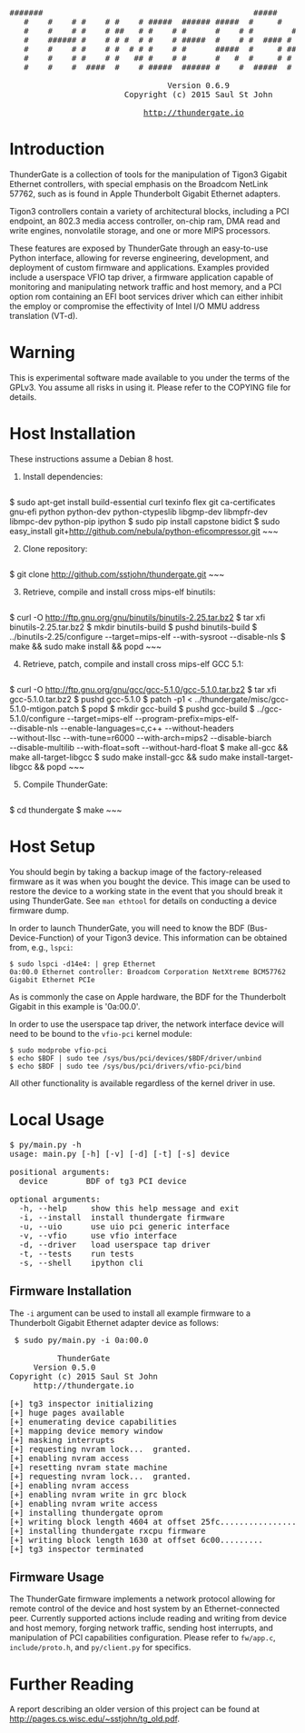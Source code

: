 <pre>
#######                                            #####
   #    #    # #    # #    # #####  ###### #####  #     #   ##   ##### ######
   #    #    # #    # ##   # #    # #      #    # #        #  #    #   #
   #    ###### #    # # #  # #    # #####  #    # #  #### #    #   #   #####
   #    #    # #    # #  # # #    # #      #####  #     # ######   #   #
   #    #    # #    # #   ## #    # #      #   #  #     # #    #   #   #
   #    #    #  ####  #    # #####  ###### #    #  #####  #    #   #   ######

                                 Version 0.6.9
                        Copyright (c) 2015 Saul St John

                            <a href="http://thundergate.io">http://thundergate.io</a>
</pre>

# Introduction #

ThunderGate is a collection of tools for the manipulation of Tigon3 Gigabit
Ethernet controllers, with special emphasis on the Broadcom NetLink 57762,
such as is found in Apple Thunderbolt Gigabit Ethernet adapters.

Tigon3 controllers contain a variety of architectural blocks, including a PCI
endpoint, an 802.3 media access controller, on-chip ram, DMA read and write
engines, nonvolatile storage, and one or more MIPS processors.

These features are exposed by ThunderGate through an easy-to-use Python
interface, allowing for reverse engineering, development, and deployment of
custom firmware and applications. Examples provided include a userspace VFIO
tap driver, a firmware application capable of monitoring and manipulating
network traffic and host memory, and a PCI option rom containing an EFI boot
services driver which can either inhibit the employ or compromise the 
effectivity of Intel I/O MMU address translation (VT-d).

# Warning #

This is experimental software made available to you under the terms of
the GPLv3. You assume all risks in using it. Please refer to the COPYING file
for details.

# Host Installation #

These instructions assume a Debian 8 host.

1. Install dependencies:

    ~~~
$ sudo apt-get install build-essential curl texinfo flex git ca-certificates  \
            gnu-efi python python-dev python-ctypeslib libgmp-dev libmpfr-dev \
	    libmpc-dev python-pip ipython
$ sudo pip install capstone bidict
$ sudo easy_install git+http://github.com/nebula/python-eficompressor.git
    ~~~

2. Clone repository:

    ~~~
$ git clone http://github.com/sstjohn/thundergate.git
    ~~~

3. Retrieve, compile and install cross mips-elf binutils:

    ~~~
$ curl -O http://ftp.gnu.org/gnu/binutils/binutils-2.25.tar.bz2
$ tar xfi binutils-2.25.tar.bz2
$ mkdir binutils-build
$ pushd binutils-build
$ ../binutils-2.25/configure --target=mips-elf --with-sysroot --disable-nls
$ make && sudo make install && popd
    ~~~

4. Retrieve, patch, compile and install cross mips-elf GCC 5.1:

    ~~~
$ curl -O http://ftp.gnu.org/gnu/gcc/gcc-5.1.0/gcc-5.1.0.tar.bz2
$ tar xfi gcc-5.1.0.tar.bz2
$ pushd gcc-5.1.0
$ patch -p1 < ../thundergate/misc/gcc-5.1.0-mtigon.patch
$ popd
$ mkdir gcc-build
$ pushd gcc-build
$ ../gcc-5.1.0/configure --target=mips-elf --program-prefix=mips-elf-        \
        --disable-nls --enable-languages=c,c++ --without-headers             \
        --without-llsc --with-tune=r6000 --with-arch=mips2 --disable-biarch  \
        --disable-multilib --with-float=soft --without-hard-float
$ make all-gcc && make all-target-libgcc
$ sudo make install-gcc && sudo make install-target-libgcc && popd
    ~~~

5. Compile ThunderGate:

    ~~~
$ cd thundergate
$ make
    ~~~

# Host Setup #

You should begin by taking a backup image of the factory-released firmware as
it was when you bought the device. This image can be used to restore the device
to a working state in the event that you should break it using ThunderGate.
See `man ethtool` for details on conducting a device firmware dump.

In order to launch ThunderGate, you will need to know the BDF
(Bus-Device-Function) of your Tigon3 device. This information can be
obtained from, e.g., ```lspci```:

~~~
$ sudo lspci -d14e4: | grep Ethernet
0a:00.0 Ethernet controller: Broadcom Corporation NetXtreme BCM57762 Gigabit Ethernet PCIe
~~~

As is commonly the case on Apple hardware, the BDF for the Thunderbolt
Gigabit in this example is '0a:00.0'.

In order to use the userspace tap driver, the network interface device
will need to be bound to the ```vfio-pci``` kernel module:
~~~
$ sudo modprobe vfio-pci
$ echo $BDF | sudo tee /sys/bus/pci/devices/$BDF/driver/unbind
$ echo $BDF | sudo tee /sys/bus/pci/drivers/vfio-pci/bind
~~~

All other functionality is available regardless of the kernel driver in use.

# Local Usage #

<pre>
$ py/main.py -h
usage: main.py [-h] [-v] [-d] [-t] [-s] device

positional arguments:
  device        BDF of tg3 PCI device

optional arguments:
  -h, --help     show this help message and exit
  -i, --install  install thundergate firmware
  -u, --uio      use uio pci generic interface
  -v, --vfio     use vfio interface
  -d, --driver   load userspace tap driver
  -t, --tests    run tests
  -s, --shell    ipython cli
</pre>

## Firmware Installation ##

The ```-i``` argument can be used to install all example firmware
to a Thunderbolt Gigabit Ethernet adapter device as follows:
<pre>
 $ sudo py/main.py -i 0a:00.0

          ThunderGate
	 Version 0.5.0
Copyright (c) 2015 Saul St John
     http://thundergate.io

[+] tg3 inspector initializing
[+] huge pages available
[+] enumerating device capabilities
[+] mapping device memory window
[+] masking interrupts
[+] requesting nvram lock...  granted.
[+] enabling nvram access
[+] resetting nvram state machine
[+] requesting nvram lock...  granted.
[+] enabling nvram access
[+] enabling nvram write in grc block
[+] enabling nvram write access
[+] installing thundergate oprom
[+] writing block length 4604 at offset 25fc.....................
[+] installing thundergate rxcpu firmware
[+] writing block length 1630 at offset 6c00.........
[+] tg3 inspector terminated
</pre>

## Firmware Usage ##

The ThunderGate firmware implements a network protocol allowing for remote
control of the device and host system by an Ethernet-connected peer.
Currently supported actions include reading and writing from device and host
memory, forging network traffic, sending host interrupts, and manipulation
of PCI capabilities configuration. Please refer to ```fw/app.c```, 
```include/proto.h```, and ```py/client.py``` for specifics.

# Further Reading #

A report describing an older version of this project can be found at
<http://pages.cs.wisc.edu/~sstjohn/tg_old.pdf>.
